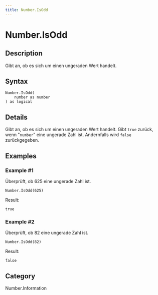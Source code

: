 ```yaml
---
title: Number.IsOdd
---
```


# Number.IsOdd


## Description

Gibt an, ob es sich um einen ungeraden Wert handelt.


## Syntax

```powerquery
Number.IsOdd(
    number as number
) as logical
```


## Details

Gibt an, ob es sich um einen ungeraden Wert handelt. Gibt <code>true</code> zurück, wenn "<code>number</code>" eine ungerade Zahl ist. Andernfalls wird <code>false</code> zurückgegeben.


## Examples

### Example #1 
Überprüft, ob 625 eine ungerade Zahl ist.
```powerquery
Number.IsOdd(625)
```

Result: 
```powerquery
true
```


### Example #2 
Überprüft, ob 82 eine ungerade Zahl ist.
```powerquery
Number.IsOdd(82)
```

Result: 
```powerquery
false
```




## Category
Number.Information
